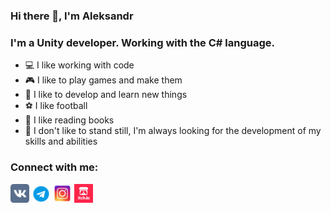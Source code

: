 ### Hi there 👋, I'm Aleksandr
### I'm a Unity developer. Working with the C# language.

- 💻 I like working with code
- 🎮 I like to play games and make them
- 🎈 I like to develop and learn new things
- ⚽ I like football 
- 📖 I like reading books
- 💪 I don't like to stand still, I'm always looking for the development of my skills and abilities

### Connect with me:
<a href="https://vk.com/id84643882"><img alt="AleksandrShatokhin | VK" width="30px" src="https://github.com/AleksandrShatokhin/AleksandrShatokhin/blob/main/Icons/IconVK.png" /></a>
<a href="https://t.me/AlShatokhin"><img alt="AleksandrShatokhin | telegram" width="30px" src="https://github.com/AleksandrShatokhin/AleksandrShatokhin/blob/main/Icons/IconTelegram.png" /></a>
<a href="https://www.instagram.com/al.shatokhin/"><img alt="AleksandrShatokhin | Instagram" width="30px" src="https://github.com/AleksandrShatokhin/AleksandrShatokhin/blob/main/Icons/IconInstagram.png" /></a>
<a href="https://aleksandrshatokhin.itch.io/"><img alt="AleksandrShatokhin | itch.io" width="30px" src="https://github.com/AleksandrShatokhin/AleksandrShatokhin/blob/main/Icons/IconITCHIO.png" /></a>

<!-- ![](http://komarev.com/ghpvc/?username=AleksandrShatokhin) -->
